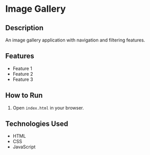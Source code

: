 
# Image Gallery

## Description
An image gallery application with navigation and filtering features.

## Features
- Feature 1
- Feature 2
- Feature 3

## How to Run
1. Open `index.html` in your browser.

## Technologies Used
- HTML
- CSS
- JavaScript
